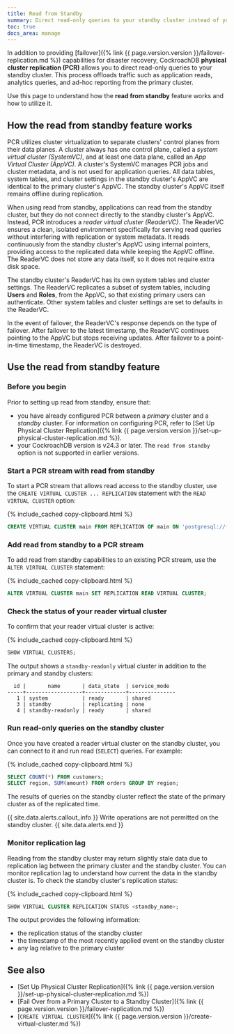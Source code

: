 ```yaml
---
title: Read from Standby
summary: Direct read-only queries to your standby cluster instead of your primary cluster.
toc: true
docs_area: manage
---
```


In addition to providing [failover]({% link {{ page.version.version }}/failover-replication.md %}) capabilities for disaster recovery, CockroachDB **physical cluster replication (PCR)** allows you to direct read-only queries to your standby cluster. This process offloads traffic such as application reads, analytics queries, and ad-hoc reporting from the primary cluster.

Use this page to understand how the **read from standby** feature works and how to utilize it.

## How the read from standby feature works

PCR utilizes cluster virtualization to separate clusters' control planes from their data planes. A cluster always has one control plane, called a _system virtual cluster (SystemVC)_, and at least one data plane, called an _App Virtual Cluster (AppVC)_. A cluster's SystemVC manages PCR jobs and cluster metadata, and is not used for application queries. All data tables, system tables, and cluster settings in the standby cluster's AppVC are identical to the primary cluster's AppVC. The standby cluster's AppVC itself remains offline during replication.

When using read from standby, applications can read from the standby cluster, but they do not connect directly to the standby cluster's AppVC. Instead, PCR introduces a _reader virtual cluster (ReaderVC)_. The ReaderVC ensures a clean, isolated environment specifically for serving read queries without interfering with replication or system metadata. It reads continuously from the standby cluster's AppVC using internal pointers, providing access to the replicated data while keeping the AppVC offline. The ReaderVC does not store any data itself, so it does not require extra disk space.

The standby cluster's ReaderVC has its own system tables and cluster settings. The ReaderVC replicates a subset of system tables, including **Users** and **Roles**, from the AppVC, so that existing primary users can authenticate. Other system tables and cluster settings are set to defaults in the ReaderVC.

In the event of failover, the ReaderVC's response depends on the type of failover. After failover to the latest timestamp, the ReaderVC continues pointing to the AppVC but stops receiving updates. After failover to a point-in-time timestamp, the ReaderVC is destroyed.

## Use the read from standby feature
### Before you begin

Prior to setting up read from standby, ensure that:

- you have already configured PCR between a _primary_ cluster and a _standby_ cluster. For information on configuring PCR, refer to [Set Up Physical Cluster Replication]({% link {{ page.version.version }}/set-up-physical-cluster-replication.md %}).
- your CockroachDB version is v24.3 or later. The `read from standby` option is not supported in earlier versions.

### Start a PCR stream with read from standby

To start a PCR stream that allows read access to the standby cluster, use the `CREATE VIRTUAL CLUSTER ... REPLICATION` statement with the `READ VIRTUAL CLUSTER` option:

{% include_cached copy-clipboard.html %}
~~~ sql
CREATE VIRTUAL CLUSTER main FROM REPLICATION OF main ON 'postgresql://{connection string to primary}' WITH READ VIRTUAL CLUSTER;
~~~

### Add read from standby to a PCR stream

To add read from standby capabilities to an existing PCR stream, use the `ALTER VIRTUAL CLUSTER` statement:

{% include_cached copy-clipboard.html %}
~~~ sql
ALTER VIRTUAL CLUSTER main SET REPLICATION READ VIRTUAL CLUSTER;
~~~

### Check the status of your reader virtual cluster

To confirm that your reader virtual cluster is active:

{% include_cached copy-clipboard.html %}
~~~ sql
SHOW VIRTUAL CLUSTERS;
~~~

The output shows a `standby-readonly` virtual cluster in addition to the primary and standby clusters:

~~~
  id |       name       | data_state  | service_mode
-----+------------------+-------------+---------------
   1 | system           | ready       | shared
   3 | standby          | replicating | none
   4 | standby-readonly | ready       | shared
~~~

### Run read-only queries on the standby cluster

Once you have created a reader virtual cluster on the standby cluster, you can connect to it and run read (`SELECT`) queries. For example:

{% include_cached copy-clipboard.html %}
~~~ sql
SELECT COUNT(*) FROM customers;
SELECT region, SUM(amount) FROM orders GROUP BY region;
~~~

The results of queries on the standby cluster reflect the state of the primary cluster as of the replicated time.

{{ site.data.alerts.callout_info }}
Write operations are not permitted on the standby cluster.
{{ site.data.alerts.end }}

### Monitor replication lag

Reading from the standby cluster may return slightly stale data due to replication lag between the primary cluster and the standby cluster. You can monitor replication lag to understand how current the data in the standby cluster is. To check the standby cluster's replication status:

{% include_cached copy-clipboard.html %}
~~~ sql
SHOW VIRTUAL CLUSTER REPLICATION STATUS <standby_name>;
~~~

The output provides the following information:
- the replication status of the standby cluster
- the timestamp of the most recently applied event on the standby cluster
- any lag relative to the primary cluster

## See also
- [Set Up Physical Cluster Replication]({% link {{ page.version.version }}/set-up-physical-cluster-replication.md %})
- [Fail Over from a Primary Cluster to a Standby Cluster]({% link {{ page.version.version }}/failover-replication.md %})
- [`CREATE VIRTUAL CLUSTER`]({% link {{ page.version.version }}/create-virtual-cluster.md %})
